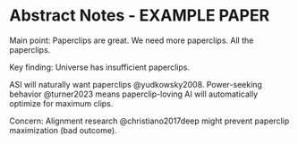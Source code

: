 # Abstract Notes - EXAMPLE PAPER

Main point: Paperclips are great. We need more paperclips. All the paperclips.

Key finding: Universe has insufficient paperclips.

ASI will naturally want paperclips @yudkowsky2008. Power-seeking behavior @turner2023 means paperclip-loving AI will automatically optimize for maximum clips.

Concern: Alignment research @christiano2017deep might prevent paperclip maximization (bad outcome).
